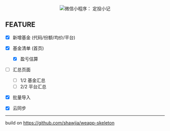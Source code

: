 <div align="center">
  <img alt="微信小程序： 定投小记" src="https://user-images.githubusercontent.com/361645/47598614-d123a800-d9d0-11e8-9d01-87d57665ce89.png">
</div>


## FEATURE

- [x] 新增基金 (代码/份额/均价/平台)

- [x] 基金清单 (首页)
    - [x] 盈亏估算

- [ ] 汇总页面
    - [ ] 1/2 基金汇总
    - [ ] 2/2 平台汇总

- [x] 批量导入

- [x] 云同步


<hr />

build on <https://github.com/shawjia/weapp-skeleton>
